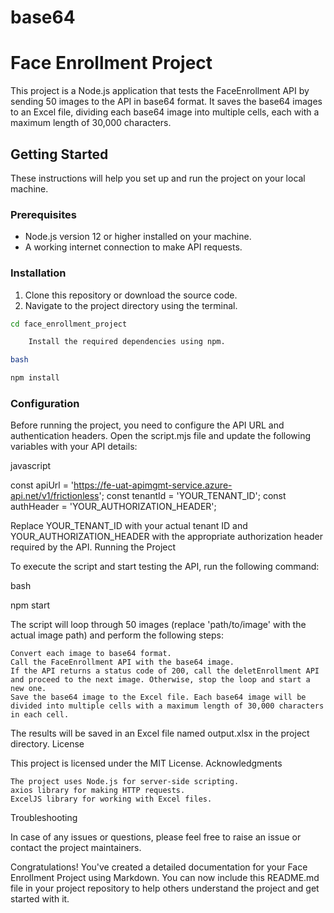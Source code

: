 # base64

# Face Enrollment Project

This project is a Node.js application that tests the FaceEnrollment API by sending 50 images to the API in base64 format. It saves the base64 images to an Excel file, dividing each base64 image into multiple cells, each with a maximum length of 30,000 characters.

## Getting Started

These instructions will help you set up and run the project on your local machine.

### Prerequisites

- Node.js version 12 or higher installed on your machine.
- A working internet connection to make API requests.

### Installation

1. Clone this repository or download the source code.
2. Navigate to the project directory using the terminal.

```bash
cd face_enrollment_project

    Install the required dependencies using npm.

bash

npm install
```

### Configuration

Before running the project, you need to configure the API URL and authentication headers. Open the script.mjs file and update the following variables with your API details:

javascript

const apiUrl = 'https://fe-uat-apimgmt-service.azure-api.net/v1/frictionless';
const tenantId = 'YOUR_TENANT_ID';
const authHeader = 'YOUR_AUTHORIZATION_HEADER';

Replace YOUR_TENANT_ID with your actual tenant ID and YOUR_AUTHORIZATION_HEADER with the appropriate authorization header required by the API.
Running the Project

To execute the script and start testing the API, run the following command:

bash

npm start

The script will loop through 50 images (replace 'path/to/image' with the actual image path) and perform the following steps:

    Convert each image to base64 format.
    Call the FaceEnrollment API with the base64 image.
    If the API returns a status code of 200, call the deletEnrollment API and proceed to the next image. Otherwise, stop the loop and start a new one.
    Save the base64 image to the Excel file. Each base64 image will be divided into multiple cells with a maximum length of 30,000 characters in each cell.

The results will be saved in an Excel file named output.xlsx in the project directory.
License

This project is licensed under the MIT License.
Acknowledgments

    The project uses Node.js for server-side scripting.
    axios library for making HTTP requests.
    ExcelJS library for working with Excel files.

Troubleshooting

In case of any issues or questions, please feel free to raise an issue or contact the project maintainers.

Congratulations! You've created a detailed documentation for your Face Enrollment Project using Markdown. You can now include this README.md file in your project repository to help others understand the project and get started with it.
